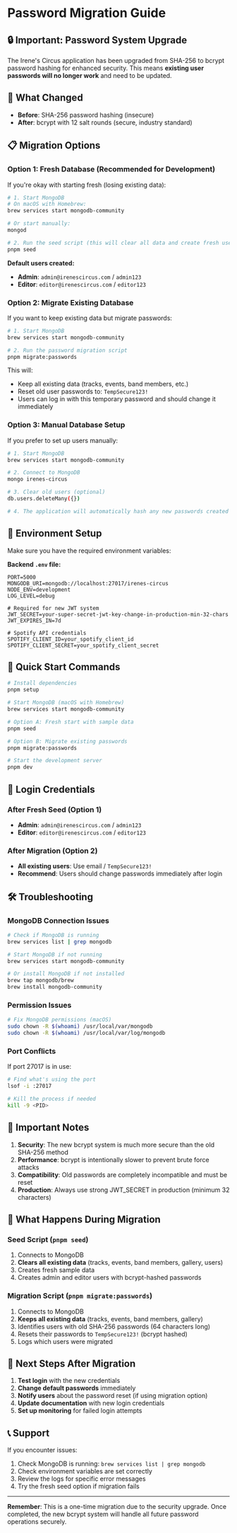 # Password Migration Guide

## 🔒 Important: Password System Upgrade

The Irene's Circus application has been upgraded from SHA-256 to bcrypt password hashing for enhanced security. This means **existing user passwords will no longer work** and need to be updated.

## 🚨 What Changed

- **Before**: SHA-256 password hashing (insecure)
- **After**: bcrypt with 12 salt rounds (secure, industry standard)

## 📋 Migration Options

### Option 1: Fresh Database (Recommended for Development)

If you're okay with starting fresh (losing existing data):

```bash
# 1. Start MongoDB
# On macOS with Homebrew:
brew services start mongodb-community

# Or start manually:
mongod

# 2. Run the seed script (this will clear all data and create fresh users)
pnpm seed
```

**Default users created:**
- **Admin**: `admin@irenescircus.com` / `admin123`
- **Editor**: `editor@irenescircus.com` / `editor123`

### Option 2: Migrate Existing Database

If you want to keep existing data but migrate passwords:

```bash
# 1. Start MongoDB
brew services start mongodb-community

# 2. Run the password migration script
pnpm migrate:passwords
```

This will:
- Keep all existing data (tracks, events, band members, etc.)
- Reset old user passwords to: `TempSecure123!`
- Users can log in with this temporary password and should change it immediately

### Option 3: Manual Database Setup

If you prefer to set up users manually:

```bash
# 1. Start MongoDB
brew services start mongodb-community

# 2. Connect to MongoDB
mongo irenes-circus

# 3. Clear old users (optional)
db.users.deleteMany({})

# 4. The application will automatically hash any new passwords created through the registration endpoint
```

## 🔧 Environment Setup

Make sure you have the required environment variables:

**Backend `.env` file:**
```env
PORT=5000
MONGODB_URI=mongodb://localhost:27017/irenes-circus
NODE_ENV=development
LOG_LEVEL=debug

# Required for new JWT system
JWT_SECRET=your-super-secret-jwt-key-change-in-production-min-32-chars
JWT_EXPIRES_IN=7d

# Spotify API credentials
SPOTIFY_CLIENT_ID=your_spotify_client_id
SPOTIFY_CLIENT_SECRET=your_spotify_client_secret
```

## 🚀 Quick Start Commands

```bash
# Install dependencies
pnpm setup

# Start MongoDB (macOS with Homebrew)
brew services start mongodb-community

# Option A: Fresh start with sample data
pnpm seed

# Option B: Migrate existing passwords
pnpm migrate:passwords

# Start the development server
pnpm dev
```

## 🔐 Login Credentials

### After Fresh Seed (Option 1)
- **Admin**: `admin@irenescircus.com` / `admin123`
- **Editor**: `editor@irenescircus.com` / `editor123`

### After Migration (Option 2)
- **All existing users**: Use email / `TempSecure123!`
- **Recommend**: Users should change passwords immediately after login

## 🛠️ Troubleshooting

### MongoDB Connection Issues

```bash
# Check if MongoDB is running
brew services list | grep mongodb

# Start MongoDB if not running
brew services start mongodb-community

# Or install MongoDB if not installed
brew tap mongodb/brew
brew install mongodb-community
```

### Permission Issues

```bash
# Fix MongoDB permissions (macOS)
sudo chown -R $(whoami) /usr/local/var/mongodb
sudo chown -R $(whoami) /usr/local/var/log/mongodb
```

### Port Conflicts

If port 27017 is in use:
```bash
# Find what's using the port
lsof -i :27017

# Kill the process if needed
kill -9 <PID>
```

## 📝 Important Notes

1. **Security**: The new bcrypt system is much more secure than the old SHA-256 method
2. **Performance**: bcrypt is intentionally slower to prevent brute force attacks
3. **Compatibility**: Old passwords are completely incompatible and must be reset
4. **Production**: Always use strong JWT_SECRET in production (minimum 32 characters)

## 🔄 What Happens During Migration

### Seed Script (`pnpm seed`)
1. Connects to MongoDB
2. **Clears all existing data** (tracks, events, band members, gallery, users)
3. Creates fresh sample data
4. Creates admin and editor users with bcrypt-hashed passwords

### Migration Script (`pnpm migrate:passwords`)
1. Connects to MongoDB
2. **Keeps all existing data** (tracks, events, band members, gallery)
3. Identifies users with old SHA-256 passwords (64 characters long)
4. Resets their passwords to `TempSecure123!` (bcrypt hashed)
5. Logs which users were migrated

## 🎯 Next Steps After Migration

1. **Test login** with the new credentials
2. **Change default passwords** immediately
3. **Notify users** about the password reset (if using migration option)
4. **Update documentation** with new login credentials
5. **Set up monitoring** for failed login attempts

## 📞 Support

If you encounter issues:
1. Check MongoDB is running: `brew services list | grep mongodb`
2. Check environment variables are set correctly
3. Review the logs for specific error messages
4. Try the fresh seed option if migration fails

---

**Remember**: This is a one-time migration due to the security upgrade. Once completed, the new bcrypt system will handle all future password operations securely.

